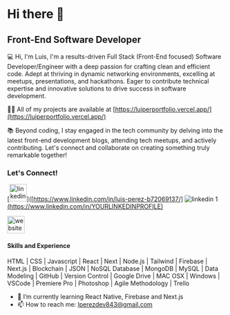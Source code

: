 # Hi there 👋

## Front-End Software Developer

💻 Hi, I'm Luis, I'm a results-driven Full Stack (Front-End focused) Software Developer/Engineer with a deep passion for crafting clean and efficient code. Adept at thriving in dynamic networking environments, excelling at meetups, presentations, and hackathons. Eager to contribute technical expertise and innovative solutions to drive success in software development. 

👨‍💻 All of my projects are available at [https://luiperportfolio.vercel.app/](https://luiperportfolio.vercel.app/)

📚 Beyond coding, I stay engaged in the tech community by delving into the latest front-end development blogs, attending tech meetups, and actively contributing. Let's connect and collaborate on creating something truly remarkable together!

### Let's Connect! 

[<img src='https://cdn.jsdelivr.net/npm/simple-icons@3.0.1/icons/linkedin.svg' alt='linkedin' height='40'>]([https://www.linkedin.com/in/luis-perez-b72069137/]
![linkedin 1](https://github.com/LEPII/LEPII/assets/53446311/0a757c3c-265a-4527-b5fc-5fa2142cb396)[(https://www.linkedin.com/in/YOURLINKEDINPROFILE)](https://www.linkedin.com/in/lperezdev/)


[<img src='https://cdn.jsdelivr.net/npm/simple-icons@3.0.1/icons/icloud.svg' alt='website' height='40'>](https://portfolio-seven-brown-69.vercel.app/)  

#### Skills and Experience

HTML | CSS | Javascript | React | Next | Node.js | Tailwind | Firebase | Next.js | Blockchain | JSON | NoSQL Database | MongoDB | MySQL | Data Modeling | GitHub | Version Control | Google Drive | MAC OSX | Windows | VSCode | Premiere Pro | Photoshop | Agile Methodology | Trello

- 🌱 I’m currently learning React Native, Firebase and Next.js   
- 📫 How to reach me: lperezdev843@gmail.com 
